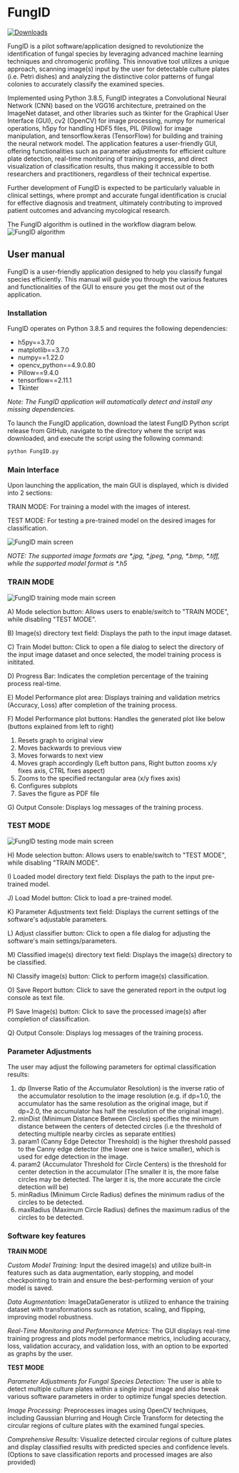# FungID

[![Downloads](https://img.shields.io/github/downloads/konskons11/FungID/total?style=flat-square)](https://github.com/konskons11/FungID/releases/)

FungID is a pilot software/application designed to revolutionize the identification of fungal species by leveraging advanced machine learning techniques and chromogenic profiling. This innovative tool utilizes a unique approach, scanning image(s) input by the user for detectable culture plates (i.e. Petri dishes) and analyzing the distinctive color patterns of fungal colonies to accurately classify the examined species. 

Implemented using Python 3.8.5, FungID integrates a Convolutional Neural Network (CNN) based on the VGG16 architecture, pretrained on the ImageNet dataset, and other libraries such as tkinter for the Graphical User Interface (GUI), cv2 (OpenCV) for image processing, numpy for numerical operations, h5py for handling HDF5 files, PIL (Pillow) for image manipulation, and tensorflow.keras (TensorFlow) for building and training the neural network model. The application features a user-friendly GUI, offering functionalities such as parameter adjustments for efficient culture plate detection, real-time monitoring of training progress, and direct visualization of classification results, thus making it accessible to both researchers and practitioners, regardless of their technical expertise. 

Further development of FungID is expected to be particularly valuable in clinical settings, where prompt and accurate fungal identification is crucial for effective diagnosis and treatment, ultimately contributing to improved patient outcomes and advancing mycological research. 

The FungID algorithm is outlined in the workflow diagram below.
![FungID algorithm](https://i.imgur.com/FqurEAQ.png "FungID algorithm")

## User manual

FungID is a user-friendly application designed to help you classify fungal species efficiently. This manual will guide you through the various features and functionalities of the GUI to ensure you get the most out of the application.

### Installation

FungID operates on Python 3.8.5 and requires the following dependencies:
* h5py==3.7.0
* matplotlib==3.7.0
* numpy==1.22.0
* opencv_python==4.9.0.80
* Pillow==9.4.0
* tensorflow==2.11.1
* Tkinter

_Note: The FungID application will automatically detect and install any missing dependencies._

To launch the FungID application, download the latest FungID Python script release from GitHub, navigate to the directory where the script was downloaded, and execute the script using the following command:

```sh
python FungID.py
```

### Main Interface
Upon launching the application, the main GUI is displayed, which is divided into 2 sections:

TRAIN MODE: For training a model with the images of interest.

TEST MODE: For testing a pre-trained model on the desired images for classification.

![FungID main screen](https://i.imgur.com/DYFzYqH.png "FungID main screen")

_NOTE: The supported image formats are *.jpg, *.jpeg, *.png, *.bmp, *.tiff, while the supported model format is *.h5_

### TRAIN MODE

![FungID training mode main screen](https://i.imgur.com/qsElKQ9.png "FungID training mode main screen")

A) Mode selection button: Allows users to enable/switch to "TRAIN MODE", while disabling "TEST MODE". 

B) Image(s) directory text field: Displays the path to the input image dataset. 

C) Train Model button: Click to open a file dialog to select the directory of the input image dataset and once selected, the model training process is inititated. 

D) Progress Bar: Indicates the completion percentage of the training process real-time.

E) Model Performance plot area: Displays training and validation metrics (Accuracy, Loss) after completion of the training process.

F) Model Performance plot buttons: Handles the generated plot like below (buttons explained from left to right)
1. Resets graph to original view
2. Moves backwards to previous view
3. Moves forwards to next view
4. Moves graph accordingly (Left button pans, Right button zooms x/y fixes axis, CTRL fixes aspect)
5. Zooms to the specified rectangular area (x/y fixes axis)
6. Configures subplots
7. Saves the figure as PDF file

G) Output Console: Displays log messages of the training process.

### TEST MODE

![FungID testing mode main screen](https://i.imgur.com/Y6JaAEF.png "FungID testing mode main screen")

H) Mode selection button: Allows users to enable/switch to "TEST MODE", while disabling "TRAIN MODE". 

I) Loaded model directory text field: Displays the path to the input pre-trained model.

J) Load Model button: Click to load a pre-trained model.

K) Parameter Adjustments text field: Displays the current settings of the software's adjustable parameters.

L) Adjust classifier button: Click to open a file dialog for adjusting the software's main settings/parameters.

M) Classified image(s) directory text field: Displays the image(s) directory to be classified.

N) Classify image(s) button: Click to perform image(s) classification.

O) Save Report button: Click to save the generated report in the output log console as text file.

P) Save Image(s) button: Click to save the processed image(s) after completion of classification.

Q) Output Console: Displays log messages of the training process.


### Parameter Adjustments

The user may adjust the following parameters for optimal classification results:
1. dp (Inverse Ratio of the Accumulator Resolution) is the inverse ratio of the accumulator resolution to the image resolution (e.g. if dp=1.0, the accumulator has the same resolution as the original image, but if dp=2.0, the accumulator has half the resolution of the original image).
2. minDist (Minimum Distance Between Circles) specifies the minimum distance between the centers of detected circles (i.e the threshold of detecting multiple nearby circles as separate entities)
3. param1 (Canny Edge Detector Threshold) is the higher threshold passed to the Canny edge detector (the lower one is twice smaller), which is used for edge detection in the image.
4. param2 (Accumulator Threshold for Circle Centers) is the threshold for center detection in the accumulator (The smaller it is, the more false circles may be detected. The larger it is, the more accurate the circle detection will be)
5. minRadius (Minimum Circle Radius) defines the minimum radius of the circles to be detected.
6. maxRadius (Maximum Circle Radius) defines the maximum radius of the circles to be detected.


### Software key features

**TRAIN MODE**

_Custom Model Training:_ Input the desired image(s) and utilize built-in features such as data augmentation, early stopping, and model checkpointing to train and ensure the best-performing version of your model is saved.

_Data Augmentation:_ ImageDataGenerator is utilized to enhance the training dataset with transformations such as rotation, scaling, and flipping, improving model robustness.

_Real-Time Monitoring and Performance Metrics:_ The GUI displays real-time training progress and plots model performance metrics, including accuracy, loss, validation accuracy, and validation loss, with an option to be exported as graphs by the user.

**TEST MODE**

_Parameter Adjustments for Fungal Species Detection:_ The user is able to detect multiple culture plates within a single input image and also tweak various software parameters in order to optimize fungal species detection.

_Image Processing:_ Preprocesses images using OpenCV techniques, including Gaussian blurring and Hough Circle Transform for detecting the circular regions of culture plates with the examined fungal species.

_Comprehensive Results:_ Visualize detected circular regions of culture plates and display classified results with predicted species and confidence levels. (Options to save classification reports and processed images are also provided)
